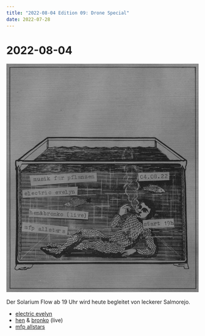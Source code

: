 ```yaml
---
title: "2022-08-04 Edition 09: Drone Special"
date: 2022-07-28
---
```


# 2022-08-04

![](/220804.jpg)

Der Solarium Flow ab 19 Uhr wird heute begleitet von leckerer Salmorejo.

- [electric evelyn](https://soundcloud.com/electricevelyn)
- [hen](https://soundcloud.com/heninspace) & [bronko](https://soundcloud.com/bronko-t) (live)
- [mfp allstars](about)
